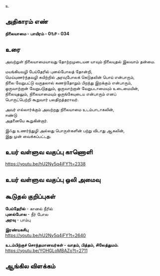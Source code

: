 உ


## அதிகாரம் எண்

**நிலையாமை - பாயிரம் - 0௩௪ - 034**

## உரை

அவற்றுள் நிலையாமையாவது தோற்றமுடையன யாவும் நிலையுதல் இலவாம் தன்மை.  

மயங்கியவழி பேய்தேரில் புனல்போலத் தோன்றி,  
மெய்யுணர்ந்தவழி கயிற்றில் அரவுபோலக் கெடுதலின் பொய் என்பாரும்,  
நிலை வேறுபட்டு வருதலால் கணந்தோறும் பிறந்து இறக்கும் என்பாரும்,  
ஒருவாற்றான் வேறுபடுதலும், ஒருவாற்றான் வேறுபடாமையும் உடைமையின்,  
நிலையுதலும், நிலையாமையும் ஒருங்கேயுடைய என்பாரும் எனப்  
பொருட்பெற்றி கூறுவார் பலதிறத்தராவர்.  

அவர் எல்லார்க்கும் அவற்றது நிலையாமை உடம்பாடாகலின்,  
ஈண்டு  
அதனையே கூறுகின்றார்.  

இஃது உணர்ந்துழி அல்லது பொருள்களின் பற்று விடாது ஆகலின்,  
இது முன் வைக்கப்பட்டது.

## உயர் வள்ளுவ வகுப்பு காணொளி

https://youtu.be/hU2Ny5q4jFY?t=2338

## உயர் வள்ளுவ வகுப்பு ஒலி அமைவு 


## கூடுதல் குறிப்புகள்  

**பேய்தேரில்** - கானல் நீரில்   
**புனல்போல** - நீர் போல  
**அரவு** - பாம்பு   

**இரண்யகசிபு**  
https://youtu.be/hU2Ny5q4jFY?t=2640

**உடம்பிற்குச் சொந்தமானவர்கள் - வாதம், பித்தம், சிலேத்துமம்.**  
https://youtu.be/YOHGLoMBAZo?t=2711  

## ஆங்கில விளக்கம்

